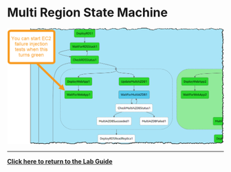 # Multi Region State Machine

![MultiRegionStepFunctionWebAppDeployed](../Images/StepFunctionWebAppDeployedMultiRegion.png)

---
**[Click here to return to the Lab Guide](../Lab_Guide.md)**
